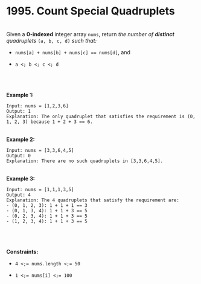 # 1995. Count Special Quadruplets

<br />Given a **0-indexed** integer array `nums`, return <em>the number of **distinct** quadruplets</em> `(a, b, c, d)` <em>such that:</em><br />

* `nums[a] + nums[b] + nums[c] == nums[d]`, and

* `a <; b <; c <; d`


<br /> <br />
<br />**Example 1:**<br />
```
Input: nums = [1,2,3,6]
Output: 1
Explanation: The only quadruplet that satisfies the requirement is (0, 1, 2, 3) because 1 + 2 + 3 == 6.
```
<br />**Example 2:**<br />
```
Input: nums = [3,3,6,4,5]
Output: 0
Explanation: There are no such quadruplets in [3,3,6,4,5].
```
<br />**Example 3:**<br />
```
Input: nums = [1,1,1,3,5]
Output: 4
Explanation: The 4 quadruplets that satisfy the requirement are:
- (0, 1, 2, 3): 1 + 1 + 1 == 3
- (0, 1, 3, 4): 1 + 1 + 3 == 5
- (0, 2, 3, 4): 1 + 1 + 3 == 5
- (1, 2, 3, 4): 1 + 1 + 3 == 5
```
<br /> <br />
<br />**Constraints:**<br />

* `4 <;= nums.length <;= 50`

* `1 <;= nums[i] <;= 100`